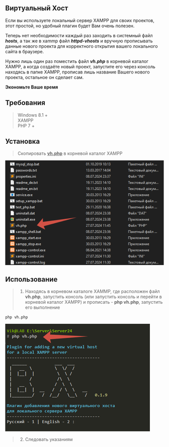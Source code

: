 ## Виртуальный Хост

Если вы используете локальный сервер XAMPP для своих проектов, этот простой, но удобный плагин будет Вам очень полезен.

Теперь нет необходимости каждый раз заходить в системный файл **_hosts_**, а так же в xammp файл **_httpd-vhosts_** и вручную прописывать данные нового проекта для корректного открытия вашего локального сайта в браузере.

Нужно лишь один раз поместить файл **_vh.php_** в корневой каталог XAMPP, а когда создаёте новый проект, запустите его через консоль находясь в папке XAMPP, прописав лишь название Вашего нового проекта, остальное он сделает сам.

**Экономьте Ваше время**

## Требования

> Windows 8.1 +  
> XAMPP  
> PHP 7 +

## Установка

> Скопировать <u>**vh.php**</u> в корневой каталог XAMPP

![катинка](src/1.png)

## Использование

> 1.  Находясь в корневом каталоге XAMMP, где расположен файл **vh.php**, запустить консоль (или запустить консоль и перейти в корневой каталог XAMPP) и прописать - **php vh.php**, запустить его выполнение

```
php vh.php
```

![катинка](src/2.png)

> 2. Следовать указаниям
